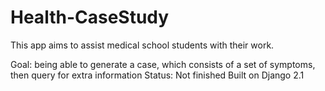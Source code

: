 # Health-CaseStudy
This app aims to assist medical school students with their work.

Goal: being able to generate a case, which consists of a set of symptoms, then query for extra information
Status: Not finished
Built on Django 2.1
